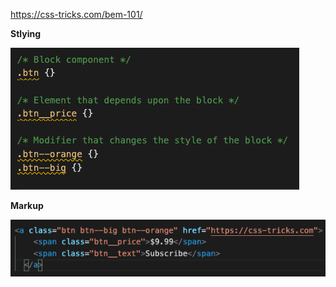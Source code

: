 https://css-tricks.com/bem-101/

**Stlying**

<img src="https://github.com/zm00622/toolbox/blob/main/bem.png?raw=true"></img>

**Markup**

<img src="https://github.com/zm00622/toolbox/blob/main/div.png?raw=true"></img>
